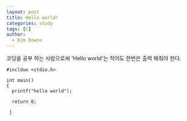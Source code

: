 ```yaml
---
layout: post
title: Hello world!
categories: study
tags: [C]
author:
  - Kim Dowon
---
```


코딩을 공부 하는 사람으로써 'Hello world'는 적어도 한번은 출력 해줘야 한다.

```
#incldue <stdio.h>

int main()
{
  printf("hello world");
  
  return 0;
  
 }
 ```

